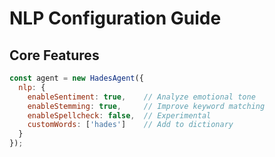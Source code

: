 
# NLP Configuration Guide

## Core Features
```javascript
const agent = new HadesAgent({
  nlp: {
    enableSentiment: true,    // Analyze emotional tone
    enableStemming: true,     // Improve keyword matching
    enableSpellcheck: false,  // Experimental
    customWords: ['hades']    // Add to dictionary
  }
});

